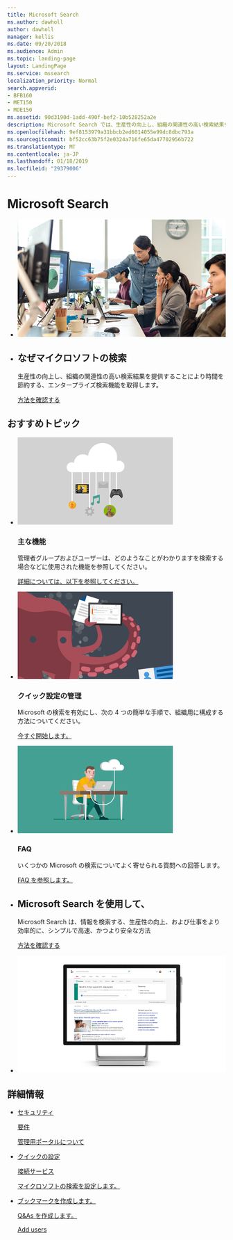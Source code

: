 ```yaml
---
title: Microsoft Search
ms.author: dawholl
author: dawholl
manager: kellis
ms.date: 09/20/2018
ms.audience: Admin
ms.topic: landing-page
layout: LandingPage
ms.service: mssearch
localization_priority: Normal
search.appverid:
- BFB160
- MET150
- MOE150
ms.assetid: 90d3190d-1add-490f-bef2-10b528252a2e
description: Microsoft Search では、生産性の向上し、組織の関連性の高い検索結果を提供することにより時間を節約する、エンタープライズ検索機能
ms.openlocfilehash: 9ef8153979a31bbcb2ed6014055e99dc8dbc793a
ms.sourcegitcommit: bf52cc63b75f2e0324a716fe65da47702956b722
ms.translationtype: MT
ms.contentlocale: ja-JP
ms.lasthandoff: 01/18/2019
ms.locfileid: "29379006"
---
```

# <a name="microsoft-search"></a>Microsoft Search

<ul class="panelContent cardsW cols cols2">
    <li>
        <div class="cardSize">
            <div class="cardPadding">
                <div class="card">
                    <div class="cardImageOuter">
                        <div class="cardImage">
                            <img src="media/a40fcb56-f0f9-4924-ae36-eb0a370665e3.png" alt="People in an office, one pointing at something on a screen." />
                        </div>
                    </div>
                    <div class="cardText">
                    </div>
                </div>
            </div>
        </div>
    </li>
    <li>
        <div class="cardSize">
            <div class="cardPadding">
                <div class="card">
                    <div class="cardText">
                        <h2>なぜマイクロソフトの検索</h2>
                        <p>生産性の向上し、組織の関連性の高い検索結果を提供することにより時間を節約する、エンタープライズ検索機能を取得します。</p>
                        <p><a href="why-microsoft-search.md">方法を確認する</a></p>
                    </div>
                </div>
            </div>
        </div>
    </li>
</ul>

<h2>おすすめトピック</h2>

<ul class="panelContent cardsW">
    <li>
        <div class="cardSize">
            <div class="cardPadding">
                <div class="card">
                    <div class="cardImageOuter">
                        <div class="cardImage">
                            <img src="media/651172f9-f9b6-4fbe-89f3-8adf6450cd7f.png" alt="Features included in Microsoft Search" />
                        </div>
                    </div>
                    <div class="cardText">
                        <h3>主な機能</h3>
                        <p>管理者グループおよびユーザーは、どのようなことがわかりますを検索する場合などに使用された機能を参照してください。</p>
                        <p><a href="features.md">詳細については、以下を参照してください。</a></p>
                    </div>
                </div>
            </div>
        </div>
    </li>
    <li>
        <div class="cardSize">
            <div class="cardPadding">
                <div class="card">
                    <div class="cardImageOuter">
                        <div class="cardImage">
                            <img src="media/60a078b4-166d-42f4-a3b9-91c04c9001f0.png" alt="Quick for admins to set up and configure" />
                        </div>
                    </div>
                    <div class="cardText">
                        <h3>クイック設定の管理</h3>
                        <p>Microsoft の検索を有効にし、次の 4 つの簡単な手順で、組織用に構成する方法についてください。</p>
                        <p><a href="quick-set-up.md">今すぐ開始します。</a></p>
                    </div>
                </div>
            </div>
        </div>
    </li>
    <li>
        <div class="cardSize">
            <div class="cardPadding">
                <div class="card">
                    <div class="cardImageOuter">
                        <div class="cardImage">
                            <img src="media/d696a83a-6322-477a-befd-4ad102b8204d.png" alt="Frequently asked questions about Microsoft Search" />
                        </div>
                    </div>
                    <div class="cardText">
                        <h3>FAQ</h3>
                        <p>いくつかの Microsoft の検索についてよく寄せられる質問への回答します。</p>
                        <p><a href="faqs.md">FAQ を参照します。</a></p>
                    </div>
                </div>
            </div>
        </div>
    </li>
</ul>

<ul class="panelContent cardsW cols cols2">
    <li>
        <div class="cardSize">
            <div class="cardPadding">
                <div class="card">
                    <div class="cardText">
                        <h2>Microsoft Search を使用して、</h2>
                        <p>Microsoft Search は、情報を検索する、生産性の向上、および仕事をより効率的に、シンプルで高速、かつより安全な方法</p>
                        <p><a href="use/about-microsoft-search.md">方法を確認する</a></p>
                    </div>
                </div>
            </div>
        </div>
    </li>
    <li>
        <div class="cardSize">
            <div class="cardPadding">
                <div class="card">
                    <div class="cardImageOuter">
                        <div class="cardImage">
                            <img src="media/c8456838-c6db-41f7-9e84-eebfd9c5b0b8.png" alt="How work results appear on Bing" />
                        </div>
                    </div>
                    <div class="cardText">
                    </div>
                </div>
            </div>
        </div>
    </li>
</ul>

<h2>詳細情報</h2>
<ul class="panelContent cardsW">
    <li>
        <div class="cardSize">
            <div class="cardPadding">
                <div class="card">
                    <div class="cardText">
                        <p><a href="security.md">セキュリティ</a></p>
                        <p><a href="requirements.md">要件</a></p>  
                        <p><a href="about-the-admin-portal.md">管理用ポータルについて</a></p>
                    </div>
                </div>
            </div>
        </div>
    </li>
    <li>
        <div class="cardSize">
            <div class="cardPadding">
                <div class="card">
                    <div class="cardText">
                        <p><a href="quick-set-up.md">クイックの設定</a></p>
                        <p><a href="connected-services.md">接続サービス</a></p>
                        <p><a href="set-up-microsoft-search.md">マイクロソフトの検索を設定します。</a></p>
                    </div>
                </div>
            </div>
        </div>
    </li>
    <li>
        <div class="cardSize">
            <div class="cardPadding">
                <div class="card">
                    <div class="cardText">
                        <p><a href="create-bookmarks.md">ブックマークを作成します。</a></p>
                        <p><a href="create-qas.md">Q&As を作成します。</a></p>
                        <p><a href="add-users.md">Add users</a></p>
                    </div>
                </div>
            </div>
        </div>
    </li>
</ul>  